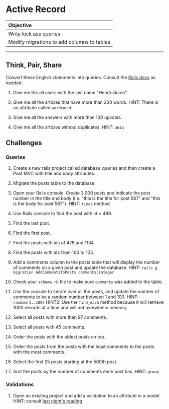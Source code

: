 # Active Record
| Objective                                                                     |  
| :-------------------                                                          |  
| Write kick ass queries |  
| Modify migrations to add columns to tables|  

---

## Think, Pair, Share
Convert these English statements into queries. Consult the [Rails docs]('http://guides.rubyonrails.org/active_record_querying.html') as needed.

1. Give me the all users with the last name "Hendrickson".

2. Give me all the articles that have more than 200 words. HINT: There is an attribute called `wordcount`

3. Give me all the answers with more than 100 upvotes.

4. Give me all the articles without duplicates. HINT: `uniq`


## Challenges
### Queries
1. Create a new rails project called database_queries and then create a Post MVC with title and body attributes.

2. Migrate the posts table to the database.

3. Open your Rails console. Create 3,000 posts and indicate the post number in the title and body (i.e. "this is the title for post 567" and "this is the body for post 567"). HINT: `times` method

4. Use Rails console to find the post with id = 489.

5. Find the last post.

6. Find the first post.

7. Find the posts with ids of 478 and 1134.

8. Find the posts with ids from 100 to 105.

9. Add a comments column to the posts table that will display the number of comments on a given post and update the database. HINT: `rails g migration AddCommentsToPosts comments:integer`

10. Check your `schema.rb` file to make sure `comments` was added to the table.

11. Use the console to iterate over all the posts, and update the number of comments to be a random number between 1 and 100. HINT: `random(1..100)` HINT2: Use the `find_each` method because it will retrieve 1000 records at a time and will not overwhelm memory.

12. Select all posts with more than 97 comments.

13. Select all posts with 45 comments.

14. Order the posts with the oldest posts on top.

15. Order the posts from the posts with the least comments to the posts with the most comments.

16. Select the first 25 posts starting at the 500th post.

17. Sort the posts by the number of comments each post has. HINT: `group`

### Validations
1. Open an existing project and add a validation to an attribute in a model. HINT: consult [last night's reading](http://ajbraus.gitbooks.io/wdi-homework/content/active-record.html)
